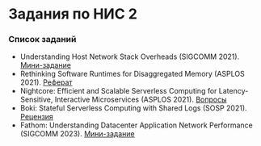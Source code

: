 # Задания по НИС 2

### Список заданий
- Understanding Host Network Stack Overheads (SIGCOMM 2021). [Мини-задание](tasks/sem1.md)
- Rethinking Software Runtimes for Disaggregated Memory (ASPLOS 2021). [Реферат](tasks/sem2.md)
- Nightcore: Efficient and Scalable Serverless Computing for Latency-Sensitive, Interactive Microservices (ASPLOS 2021). [Вопросы](tasks/sem3.md)
- Boki: Stateful Serverless Computing with Shared Logs (SOSP 2021). [Рецензия](tasks/sem4.md)
- Fathom: Understanding Datacenter Application Network Performance (SIGCOMM 2023). [Мини-задание](tasks/sem5.md)
